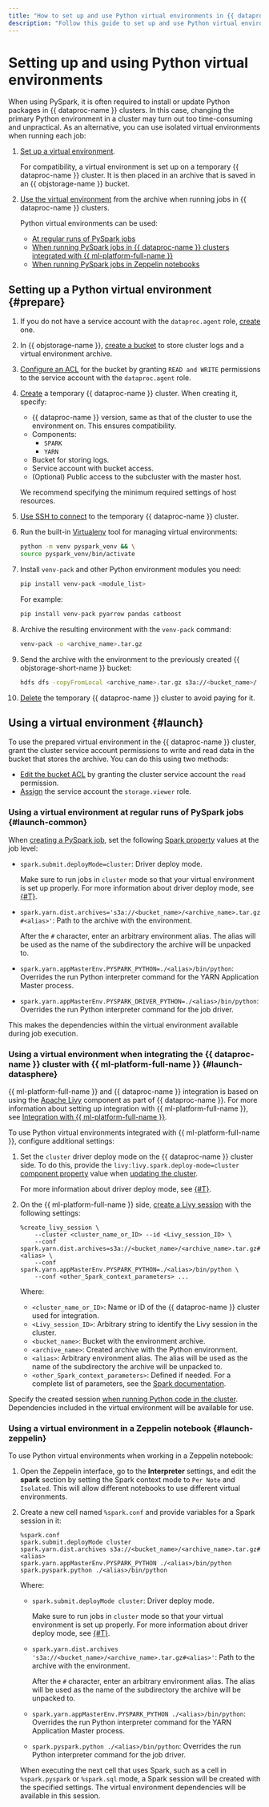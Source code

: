 ```yaml
---
title: "How to set up and use Python virtual environments in {{ dataproc-full-name }}"
description: "Follow this guide to set up and use Python virtual environments."
---
```


# Setting up and using Python virtual environments

When using PySpark, it is often required to install or update Python packages in {{ dataproc-name }} clusters. In this case, changing the primary Python environment in a cluster may turn out too time-consuming and unpractical. As an alternative, you can use isolated virtual environments when running each job:

1. [Set up a virtual environment](#prepare).

   For compatibility, a virtual environment is set up on a temporary {{ dataproc-name }} cluster. It is then placed in an archive that is saved in an {{ objstorage-name }} bucket.

1. [Use the virtual environment](#launch) from the archive when running jobs in {{ dataproc-name }} clusters.

   Python virtual environments can be used:

   * [At regular runs of PySpark jobs](#launch-common)
   * [When running PySpark jobs in {{ dataproc-name }} clusters integrated with {{ ml-platform-full-name }}](#launch-datasphere)
   * [When running PySpark jobs in Zeppelin notebooks](#launch-zeppelin)

## Setting up a Python virtual environment {#prepare}

1. If you do not have a service account with the `dataproc.agent` role, [create](../../iam/operations/sa/create.md) one.
1. In {{ objstorage-name }}, [create a bucket](../../storage/operations/buckets/create.md) to store cluster logs and a virtual environment archive.
1. [Configure an ACL](../../storage/operations/buckets/edit-acl.md) for the bucket by granting `READ and WRITE` permissions to the service account with the `dataproc.agent` role.
1. [Create](./cluster-create.md) a temporary {{ dataproc-name }} cluster. When creating it, specify:

   * {{ dataproc-name }} version, same as that of the cluster to use the environment on. This ensures compatibility.
   * Components:
      * `SPARK`
      * `YARN`
   * Bucket for storing logs.
   * Service account with bucket access.
   * (Optional) Public access to the subcluster with the master host.

   We recommend specifying the minimum required settings of host resources.

1. [Use SSH to connect](./connect.md#data-proc-ssh) to the temporary {{ dataproc-name }} cluster.
1. Run the built-in [Virtualenv](https://spark.apache.org/docs/latest/api/python/user_guide/python_packaging.html#using-virtualenv) tool for managing virtual environments:

   ```bash
   python -m venv pyspark_venv && \
   source pyspark_venv/bin/activate
   ```

1. Install `venv-pack` and other Python environment modules you need:

   ```bash
   pip install venv-pack <module_list>
   ```

   For example:

   ```bash
   pip install venv-pack pyarrow pandas catboost
   ```

1. Archive the resulting environment with the `venv-pack` command:

   ```bash
   venv-pack -o <archive_name>.tar.gz
   ```

1. Send the archive with the environment to the previously created {{ objstorage-short-name }} bucket:

   ```bash
   hdfs dfs -copyFromLocal <archive_name>.tar.gz s3a://<bucket_name>/
   ```

1. [Delete](./cluster-delete.md) the temporary {{ dataproc-name }} cluster to avoid paying for it.

## Using a virtual environment {#launch}

To use the prepared virtual environment in the {{ dataproc-name }} cluster, grant the cluster service account permissions to write and read data in the bucket that stores the archive. You can do this using two methods:

* [Edit the bucket ACL](../../storage/operations/objects/edit-acl.md) by granting the cluster service account the `read` permission.
* [Assign](../../iam/operations/roles/grant.md) the service account the `storage.viewer` role.

### Using a virtual environment at regular runs of PySpark jobs {#launch-common}

When [creating a PySpark job](./jobs-pyspark.md#create), set the following [Spark property](https://spark.apache.org/docs/latest/configuration.html) values at the job level:

* `spark.submit.deployMode=cluster`: Driver deploy mode.

   Make sure to run jobs in `cluster` mode so that your virtual environment is set up properly. For more information about driver deploy mode, see [{#T}](../concepts/spark-sql.md#resource-management).

* `spark.yarn.dist.archives='s3a://<bucket_name>/<archive_name>.tar.gz#<alias>'`: Path to the archive with the environment.

   After the `#` character, enter an arbitrary environment alias. The alias will be used as the name of the subdirectory the archive will be unpacked to.

* `spark.yarn.appMasterEnv.PYSPARK_PYTHON=./<alias>/bin/python`: Overrides the run Python interpreter command for the YARN Application Master process.
* `spark.yarn.appMasterEnv.PYSPARK_DRIVER_PYTHON=./<alias>/bin/python`: Overrides the run Python interpreter command for the job driver.

This makes the dependencies within the virtual environment available during job execution.

### Using a virtual environment when integrating the {{ dataproc-name }} cluster with {{ ml-platform-full-name }} {#launch-datasphere}

{{ ml-platform-full-name }} and {{ dataproc-name }} integration is based on using the [Apache Livy](https://livy.apache.org/) component as part of {{ dataproc-name }}. For more information about setting up integration with {{ ml-platform-full-name }}, see [Integration with {{ ml-platform-full-name }}](../tutorials/datasphere-integration.md).

To use Python virtual environments integrated with {{ ml-platform-full-name }}, configure additional settings:

1. Set the `cluster` driver deploy mode on the {{ dataproc-name }} cluster side. To do this, provide the `livy:livy.spark.deploy-mode=cluster` [component property](../concepts/settings-list.md) value when [updating the cluster](./cluster-update.md).

   For more information about driver deploy mode, see [{#T}](../concepts/spark-sql.md#resource-management).

1. On the {{ ml-platform-full-name }} side, [create a Livy session](../../datasphere/concepts/data-proc.md#session) with the following settings:

   ```livy
   %create_livy_session \
       --cluster <cluster_name_or_ID> --id <Livy_session_ID> \
       --conf spark.yarn.dist.archives=s3a://<bucket_name>/<archive_name>.tar.gz#<alias> \
       --conf spark.yarn.appMasterEnv.PYSPARK_PYTHON=./<alias>/bin/python \
       --conf <other_Spark_context_parameters> ...
   ```

   Where:

   * `<cluster_name_or_ID>`: Name or ID of the {{ dataproc-name }} cluster used for integration.
   * `<Livy_session_ID>`: Arbitrary string to identify the Livy session in the cluster.
   * `<bucket_name>`: Bucket with the environment archive.
   * `<archive_name>`: Created archive with the Python environment.
   * `<alias>`: Arbitrary environment alias. The alias will be used as the name of the subdirectory the archive will be unpacked to.
   * `<other_Spark_context_parameters>`: Defined if needed. For a complete list of parameters, see the [Spark documentation](https://spark.apache.org/docs/latest/configuration.html#available-properties).

Specify the created session [when running Python code in the cluster](../../datasphere/concepts/data-proc.md#run-code). Dependencies included in the virtual environment will be available for use.

### Using a virtual environment in a Zeppelin notebook {#launch-zeppelin}

To use Python virtual environments when working in a Zeppelin notebook:

1. Open the Zeppelin interface, go to the **Interpreter** settings, and edit the **spark** section by setting the Spark context mode to `Per Note` and `Isolated`. This will allow different notebooks to use different virtual environments.
1. Create a new cell named `%spark.conf` and provide variables for a Spark session in it:

   ```spark
   %spark.conf
   spark.submit.deployMode cluster
   spark.yarn.dist.archives s3a://<bucket_name>/<archive_name>.tar.gz#<alias>
   spark.yarn.appMasterEnv.PYSPARK_PYTHON ./<alias>/bin/python
   spark.pyspark.python ./<alias>/bin/python
   ```

   Where:

   * `spark.submit.deployMode cluster`: Driver deploy mode.

      Make sure to run jobs in `cluster` mode so that your virtual environment is set up properly. For more information about driver deploy mode, see [{#T}](../concepts/spark-sql.md#resource-management).

   * `spark.yarn.dist.archives 's3a://<bucket_name>/<archive_name>.tar.gz#<alias>'`: Path to the archive with the environment.

      After the `#` character, enter an arbitrary environment alias. The alias will be used as the name of the subdirectory the archive will be unpacked to.

   * `spark.yarn.appMasterEnv.PYSPARK_PYTHON ./<alias>/bin/python`: Overrides the run Python interpreter command for the YARN Application Master process.
   * `spark.pyspark.python ./<alias>/bin/python`: Overrides the run Python interpreter command for the job driver.

   When executing the next cell that uses Spark, such as a cell in `%spark.pyspark` or `%spark.sql` mode, a Spark session will be created with the specified settings. The virtual environment dependencies will be available in this session.
